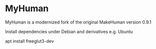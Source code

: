MyHuman
=======

MyHuman is a modernized fork of the original MakeHuman version 0.9.1

Install dependencies under Debian and derivatives e.g. Ubuntu

apt install freeglut3-dev
